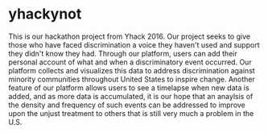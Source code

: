 # yhackynot
This is our hackathon project from Yhack 2016. Our project seeks to give those who have faced discrimination a voice they haven't used and support they didn't know they had. Through our platform, users can add their personal account of what and when a discriminatory event occurred. Our platform collects and visualizes this data to address discrimination against minority communities throughout United States to inspire change. Another feature of our platform allows users to see a timelapse when new data is added, and as more data is accumulated, it is our hope that an anaylsis of the density and frequency of such events can be addressed to improve upon the unjust treatment to others that is still very much a problem in the U.S.
